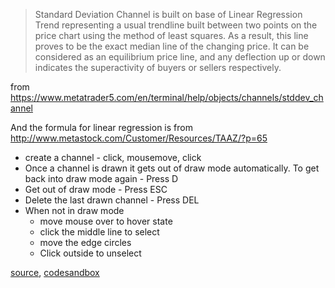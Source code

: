 > Standard Deviation Channel is built on base of Linear Regression Trend representing a usual trendline built between two points on the price chart using the method of least squares. As a result, this line proves to be the exact median line of the changing price. It can be considered as an equilibrium price line, and any deflection up or down indicates the superactivity of buyers or sellers respectively.

from https://www.metatrader5.com/en/terminal/help/objects/channels/stddev_channel

And the formula for linear regression is from http://www.metastock.com/Customer/Resources/TAAZ/?p=65

-   create a channel - click, mousemove, click
-   Once a channel is drawn it gets out of draw mode automatically. To get back into draw mode again - Press D
-   Get out of draw mode - Press ESC
-   Delete the last drawn channel - Press DEL
-   When not in draw mode
    -   move mouse over to hover state
    -   click the middle line to select
    -   move the edge circles
    -   Click outside to unselect

[source](https://github.com/kossidts/react-stockcharts/blob/master/docs/lib/charts/CandleStickChartWithStandardDeviationChannel.js), [codesandbox](https://codesandbox.io/s/github/rrag/react-stockcharts-examples2/tree/master/examples/CandleStickChartWithStandardDeviationChannel)
